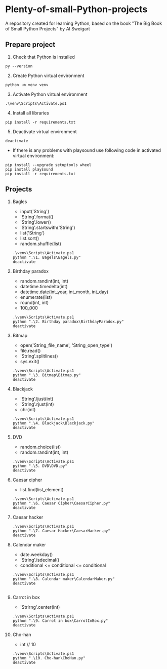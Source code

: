 # Plenty-of-small-Python-projects
A repository created for learning Python, based on the book "The Big Book of Small Python Projects" by Al Sweigart

## Prepare project 

1. Check that Python is installed
```
py --version
```

2. Create Python virtual environment
```
python -m venv venv
```

3. Activate Python virtual environment
```
.\venv\Scripts\Activate.ps1
```

4. Install all libraries
```
pip install -r requirements.txt
```

5. Deactivate virtual environment
```
deactivate
```

* If there is any problems with playsound use following code in activated virtual environment:
```
pip install --upgrade setuptools wheel
pip install playsound
pip install -r requirements.txt
```

## Projects 
1. Bagles
    - input('String')
    - 'String'.format()
    - 'String'.lower()
    - 'String'.startswith('String')
    - list('String')
    - list.sort()
    - random.shuffle(list)

    ```
    .\venv\Scripts\Activate.ps1
    python ".\1. Bagels\Bagels.py"
    deactivate
    ```

2. Birthday paradox
    - random.randint(int, int)
    - datetime.timedelta(int)
    - datetime.date(int_year, int_month, int_day)
    - enumerate(list)
    - round(int, int)
    - 100_000

    ```
    .\venv\Scripts\Activate.ps1
    python ".\2. Birthday paradox\BirthdayParadox.py"
    deactivate
    ```

3. Bitmap
    - open('String_file_name', 'String_open_type')
    - file.read()
    - 'String'.splitlines()
    - sys.exit()

    ```
    .\venv\Scripts\Activate.ps1
    python ".\3. Bitmap\Bitmap.py"
    deactivate
    ```

4. Blackjack
    - 'String'.ljust(int)
    - 'String'.rjust(int)
    - chr(int) 

    ```
    .\venv\Scripts\Activate.ps1
    python ".\4. Blackjack\Blackjack.py"
    deactivate
    ```

5. DVD
    - random.choice(list)
    - random.randint(int, int)

    ```
    .\venv\Scripts\Activate.ps1
    python ".\5. DVD\DVD.py"
    deactivate
    ```

6. Caesar cipher
    - list.find(list_element)

    ```
    .\venv\Scripts\Activate.ps1
    python ".\6. Caesar Cipher\CaesarCipher.py"
    deactivate
    ```

7. Caesar hacker

    ```
    .\venv\Scripts\Activate.ps1
    python ".\7. Caesar Hacker\CaesarHacker.py"
    deactivate
    ```

8. Calendar maker
    - date.weekday() 
    - 'String'.isdecimal()
    - conditional <= conditional <= conditional 
    
    ```
    .\venv\Scripts\Activate.ps1
    python ".\8. Calendar maker\CalendarMaker.py"
    deactivate
    ```
    ```

9. Carrot in box
    - 'Strirng'.center(int)
    
    ```
    .\venv\Scripts\Activate.ps1
    python ".\9. Carrot in box\CarrotInBox.py"
    deactivate
    ```

10. Cho-han
    - int // 10 
    
    ```
    .\venv\Scripts\Activate.ps1
    python ".\10. Cho-han\ChoHan.py"
    deactivate
    ```






